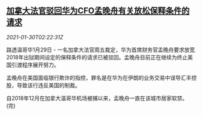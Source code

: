 <!--1611975318000-->
[加拿大法官驳回华为CFO孟晚舟有关放松保释条件的请求](https://cn.reuters.com/article/canada-judge-huawei-mengwanzhou-0130-idCNKBS29Z053)
------

<div><i>2021-01-30T02:22:31Z</i></div><p>路透温哥华1月29日 - 一名加拿大法官周五裁定，华为首席财务官孟晚舟要求放宽2018年出狱期间设定的保释条件的请求已被驳回。孟晚舟目前正在继续为终止美国引渡程序展开努力。</p><p>孟晚舟在美国面临银行欺诈的指控，罪名是在华为在伊朗的业务交易中误导汇丰控股，导致该行违反美国的制裁。</p><p>自2018年12月在加拿大温哥华机场被捕以来，孟晚舟一直在该城市居家软禁。(完)</p>

